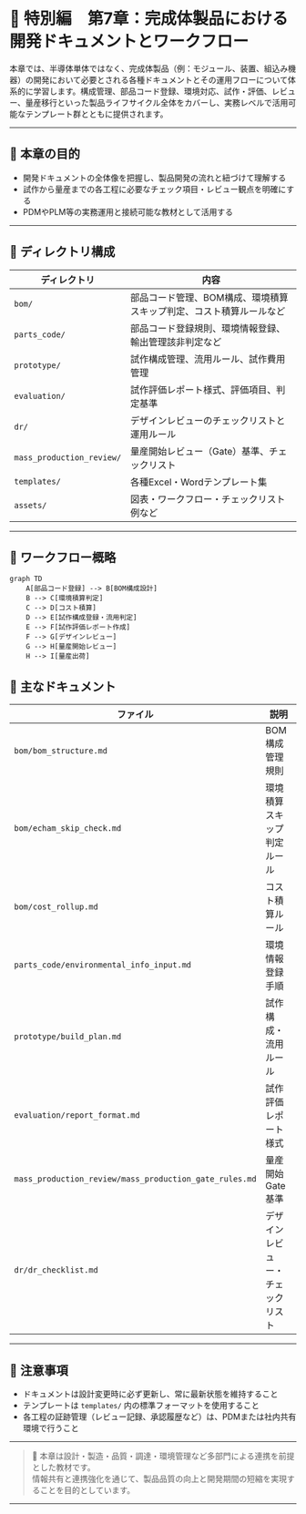 # 📘 特別編　第7章：完成体製品における開発ドキュメントとワークフロー

本章では、半導体単体ではなく、完成体製品（例：モジュール、装置、組込み機器）の開発において必要とされる各種ドキュメントとその運用フローについて体系的に学習します。構成管理、部品コード登録、環境対応、試作・評価、レビュー、量産移行といった製品ライフサイクル全体をカバーし、実務レベルで活用可能なテンプレート群とともに提供されます。

---

## 🎯 本章の目的

- 開発ドキュメントの全体像を把握し、製品開発の流れと紐づけて理解する
- 試作から量産までの各工程に必要なチェック項目・レビュー観点を明確にする
- PDMやPLM等の実務運用と接続可能な教材として活用する

---

## 📁 ディレクトリ構成

| ディレクトリ | 内容 |
|--------------|------|
| `bom/` | 部品コード管理、BOM構成、環境積算スキップ判定、コスト積算ルールなど |
| `parts_code/` | 部品コード登録規則、環境情報登録、輸出管理該非判定など |
| `prototype/` | 試作構成管理、流用ルール、試作費用管理 |
| `evaluation/` | 試作評価レポート様式、評価項目、判定基準 |
| `dr/` | デザインレビューのチェックリストと運用ルール |
| `mass_production_review/` | 量産開始レビュー（Gate）基準、チェックリスト |
| `templates/` | 各種Excel・Wordテンプレート集 |
| `assets/` | 図表・ワークフロー・チェックリスト例など |

---

## 🚀 ワークフロー概略

```mermaid
graph TD
    A[部品コード登録] --> B[BOM構成設計]
    B --> C[環境積算判定]
    C --> D[コスト積算]
    D --> E[試作構成登録・流用判定]
    E --> F[試作評価レポート作成]
    F --> G[デザインレビュー]
    G --> H[量産開始レビュー]
    H --> I[量産出荷]
```

## 📄 主なドキュメント

| ファイル | 説明 |
|---------|------|
| `bom/bom_structure.md` | BOM構成管理規則 |
| `bom/echam_skip_check.md` | 環境積算スキップ判定ルール |
| `bom/cost_rollup.md` | コスト積算ルール |
| `parts_code/environmental_info_input.md` | 環境情報登録手順 |
| `prototype/build_plan.md` | 試作構成・流用ルール |
| `evaluation/report_format.md` | 試作評価レポート様式 |
| `mass_production_review/mass_production_gate_rules.md` | 量産開始Gate基準 |
| `dr/dr_checklist.md` | デザインレビュー・チェックリスト |

---

## 📝 注意事項

- ドキュメントは設計変更時に必ず更新し、常に最新状態を維持すること  
- テンプレートは `templates/` 内の標準フォーマットを使用すること  
- 各工程の証跡管理（レビュー記録、承認履歴など）は、PDMまたは社内共有環境で行うこと  

---

> 📌 本章は設計・製造・品質・調達・環境管理など多部門による連携を前提とした教材です。  
> 情報共有と連携強化を通じて、製品品質の向上と開発期間の短縮を実現することを目的としています。

---
